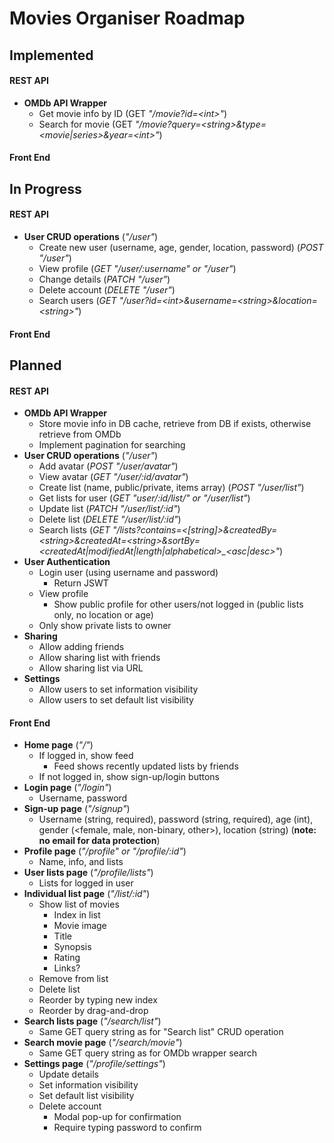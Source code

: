 # Movies Organiser Roadmap

## Implemented

#### REST API

- **OMDb API Wrapper**
  - Get movie info by ID (GET _"/movie?id=\<int\>"_)
  - Search for movie (GET _"/movie?query=\<string\>&type=\<movie|series\>&year=\<int\>"_)

#### Front End

## In Progress

#### REST API

- **User CRUD operations** (_"/user"_)
  - Create new user (username, age, gender, location, password) (_POST "/user"_)
  - View profile (_GET "/user/:username" or "/user"_)
  - Change details (_PATCH "/user"_)
  - Delete account (_DELETE "/user"_)
  - Search users (_GET "/user?id=\<int\>&username=\<string\>&location=\<string\>"_)

#### Front End

## Planned

#### REST API

- **OMDb API Wrapper**
  - Store movie info in DB cache, retrieve from DB if exists, otherwise retrieve from OMDb
  - Implement pagination for searching
- **User CRUD operations** (_"/user"_)
  - Add avatar (_POST "/user/avatar"_)
  - View avatar (_GET "/user/:id/avatar"_)
  - Create list (name, public/private, items array) (_POST "/user/list"_)
  - Get lists for user (_GET "user/:id/list/" or "/user/list"_)
  - Update list (_PATCH "/user/list/:id"_)
  - Delete list (_DELETE "/user/list/:id"_)
  - Search lists (_GET "/lists?contains=\<\[string\]\>&createdBy=\<string\>&createdAt=\<string\>&sortBy=\<createdAt|modifiedAt|length|alphabetical\>\_\<asc|desc\>"_)
- **User Authentication**
  - Login user (using username and password)
    - Return JSWT
  - View profile
    - Show public profile for other users/not logged in (public lists only, no location or age)
  - Only show private lists to owner
- **Sharing**
  - Allow adding friends
  - Allow sharing list with friends
  - Allow sharing list via URL
- **Settings**
  - Allow users to set information visibility
  - Allow users to set default list visibility

#### Front End

- **Home page** (_"/"_)
  - If logged in, show feed
    - Feed shows recently updated lists by friends
  - If not logged in, show sign-up/login buttons
- **Login page** (_"/login"_)
  - Username, password
- **Sign-up page** (_"/signup"_)
  - Username (string, required), password (string, required), age (int), gender (\<female, male, non-binary, other\>), location (string) (**note: no email for data protection**)
- **Profile page** (_"/profile" or "/profile/:id"_)
  - Name, info, and lists
- **User lists page** (_"/profile/lists"_)
  - Lists for logged in user
- **Individual list page** (_"/list/:id"_)
  - Show list of movies
    - Index in list
    - Movie image
    - Title
    - Synopsis
    - Rating
    - Links?
  - Remove from list
  - Delete list
  - Reorder by typing new index
  - Reorder by drag-and-drop
- **Search lists page** (_"/search/list"_)
  - Same GET query string as for "Search list" CRUD operation
- **Search movie page** (_"/search/movie"_)
  - Same GET query string as for OMDb wrapper search
- **Settings page** (_"/profile/settings"_)
  - Update details
  - Set information visibility
  - Set default list visibility
  - Delete account
    - Modal pop-up for confirmation
    - Require typing password to confirm
